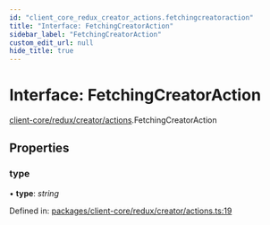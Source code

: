 ```yaml
---
id: "client_core_redux_creator_actions.fetchingcreatoraction"
title: "Interface: FetchingCreatorAction"
sidebar_label: "FetchingCreatorAction"
custom_edit_url: null
hide_title: true
---
```


# Interface: FetchingCreatorAction

[client-core/redux/creator/actions](../modules/client_core_redux_creator_actions.md).FetchingCreatorAction

## Properties

### type

• **type**: *string*

Defined in: [packages/client-core/redux/creator/actions.ts:19](https://github.com/xr3ngine/xr3ngine/blob/5a0f83ed8/packages/client-core/redux/creator/actions.ts#L19)
